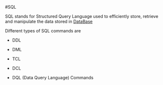 #SQL

SQL stands for Structured Query Language used to efficiently store, retrieve and manipulate the data stored in [DataBase](/wiki/DataBase)

Different types of SQL commands are

- DDL

- DML 

- TCL

- DCL

- DQL (Data Query Language) Commands







        



        